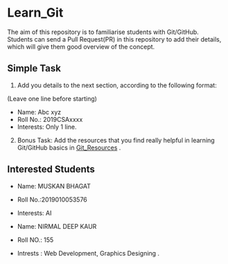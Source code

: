 # Learn_Git

The aim of this repository is to familiarise students with Git/GitHub. Students can send a Pull Request(PR) in this repository to add their details, which will give them good overview of the concept.

## Simple Task
1. Add you details to the next section, according to the following format:

(Leave one line before starting)
- Name: Abc xyz
- Roll No.: 2019CSAxxxx
- Interests: Only 1 line.

2. Bonus Task: Add the resources that you find really helpful in learning Git/GitHub basics in [Git_Resources](Git_Resources.md) .

## Interested Students

- Name: MUSKAN BHAGAT
- Roll No.:2019010053576
- Interests: AI

- Name: NIRMAL DEEP KAUR
- Roll NO.: 155
- Intrests : Web Development, Graphics Designing .

